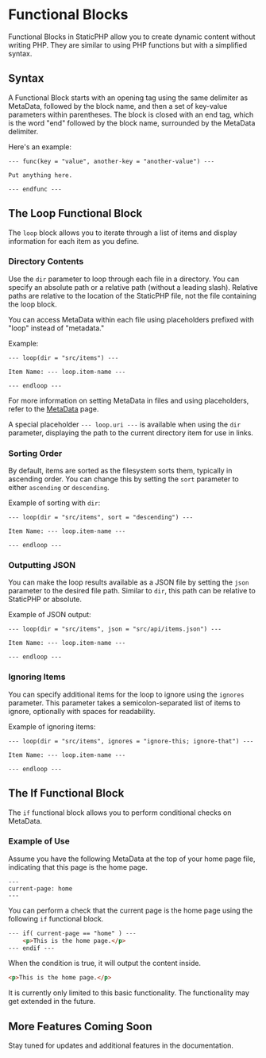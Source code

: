 # Functional Blocks

Functional Blocks in StaticPHP allow you to create dynamic content without writing PHP. They are similar to using PHP functions but with a simplified syntax.

## Syntax

A Functional Block starts with an opening tag using the same delimiter as MetaData, followed by the block name, and then a set of key-value parameters within parentheses. The block is closed with an end tag, which is the word "end" followed by the block name, surrounded by the MetaData delimiter.

Here's an example:

```plaintext
--- func(key = "value", another-key = "another-value") ---

Put anything here.

--- endfunc ---
```

## The Loop Functional Block

The `loop` block allows you to iterate through a list of items and display information for each item as you define.

### Directory Contents

Use the `dir` parameter to loop through each file in a directory. You can specify an absolute path or a relative path (without a leading slash). Relative paths are relative to the location of the StaticPHP file, not the file containing the loop block.

You can access MetaData within each file using placeholders prefixed with "loop" instead of "metadata."

Example:

```plaintext
--- loop(dir = "src/items") ---

Item Name: --- loop.item-name ---

--- endloop ---
```

For more information on setting MetaData in files and using placeholders, refer to the [MetaData](MetaData.md) page.

A special placeholder `--- loop.uri ---` is available when using the `dir` parameter, displaying the path to the current directory item for use in links.

### Sorting Order

By default, items are sorted as the filesystem sorts them, typically in ascending order. You can change this by setting the `sort` parameter to either `ascending` or `descending`.

Example of sorting with `dir`:

```plaintext
--- loop(dir = "src/items", sort = "descending") ---

Item Name: --- loop.item-name ---

--- endloop ---
```

### Outputting JSON

You can make the loop results available as a JSON file by setting the `json` parameter to the desired file path. Similar to `dir`, this path can be relative to StaticPHP or absolute.

Example of JSON output:

```plaintext
--- loop(dir = "src/items", json = "src/api/items.json") ---

Item Name: --- loop.item-name ---

--- endloop ---
```

### Ignoring Items

You can specify additional items for the loop to ignore using the `ignores` parameter. This parameter takes a semicolon-separated list of items to ignore, optionally with spaces for readability.

Example of ignoring items:

```plaintext
--- loop(dir = "src/items", ignores = "ignore-this; ignore-that") ---

Item Name: --- loop.item-name ---

--- endloop ---
```

## The If Functional Block

The `if` functional block allows you to perform conditional checks on MetaData.

### Example of Use

Assume you have the following MetaData at the top of your home page file, indicating that this page is the home page.

```plaintext
---
current-page: home
---
```

You can perform a check that the current page is the home page using the following `if` functional block.

```html
--- if( current-page == "home" ) ---
    <p>This is the home page.</p>
--- endif ---
```

When the condition is true, it will output the content inside.

```html
<p>This is the home page.</p>
```

It is currently only limited to this basic functionality. The functionality may get extended in the future.

## More Features Coming Soon

Stay tuned for updates and additional features in the documentation.

